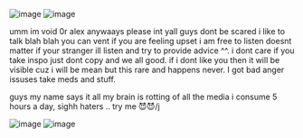 ![image](https://github.com/user-attachments/assets/9ebcdcd5-479e-4b31-8e7e-1ec40ddc7708)
![image](https://github.com/user-attachments/assets/6c4b4169-4a9d-47af-81db-61287aa00ac4)

umm im void 0r alex
anywaays please int yall guys dont be scared i like to talk blah blah you can vent if you are feeling upset i am free to listen doesnt matter if your stranger ill listen and try
to provide advice ^^. i dont care if you take inspo just dont copy and we all good.
if i dont like you then it will be visible cuz i will be mean but this rare and happens never. I got bad anger issuses take meds and stuff. 

guys my name says it all my brain is rotting of all the media i consume 5 hours a day, sighh haters .. try me 😈😈/j

![image](https://github.com/user-attachments/assets/b5af1e35-1267-41bb-8be0-e8a372c1ea2b)
![image](https://github.com/user-attachments/assets/9589d8e8-0ec5-4679-947f-af1efe5c0485)

